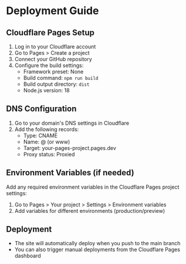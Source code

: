 # Deployment Guide

## Cloudflare Pages Setup

1. Log in to your Cloudflare account
2. Go to Pages > Create a project
3. Connect your GitHub repository
4. Configure the build settings:
   - Framework preset: None
   - Build command: `npm run build`
   - Build output directory: `dist`
   - Node.js version: 18

## DNS Configuration

1. Go to your domain's DNS settings in Cloudflare
2. Add the following records:
   - Type: CNAME
   - Name: @ (or www)
   - Target: your-pages-project.pages.dev
   - Proxy status: Proxied

## Environment Variables (if needed)

Add any required environment variables in the Cloudflare Pages project settings:
1. Go to Pages > Your project > Settings > Environment variables
2. Add variables for different environments (production/preview)

## Deployment

- The site will automatically deploy when you push to the main branch
- You can also trigger manual deployments from the Cloudflare Pages dashboard
